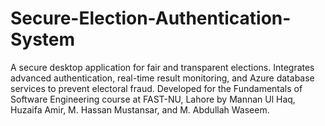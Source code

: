 # Secure-Election-Authentication-System
A secure desktop application for fair and transparent elections. Integrates advanced authentication, real-time result monitoring, and Azure database services to prevent electoral fraud. Developed for the Fundamentals of Software Engineering course at FAST-NU, Lahore by Mannan Ul Haq, Huzaifa Amir, M. Hassan Mustansar, and M. Abdullah Waseem.
